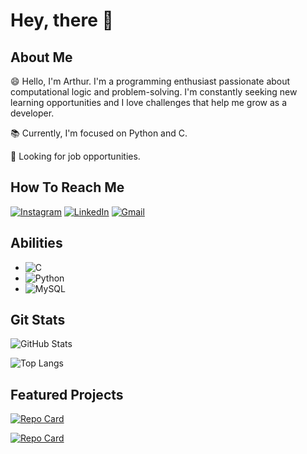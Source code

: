 # Hey, there 👋

## About Me
😄 Hello, I'm Arthur. I'm a programming enthusiast passionate about computational logic and problem-solving. I'm constantly seeking new learning opportunities and I love challenges that help me grow as a developer.

📚 Currently, I'm focused on Python and C.

💼 Looking for job opportunities.

## How To Reach Me
[![Instagram](https://img.shields.io/badge/-Instagram-%23E4405F?style=for-the-badge&logo=instagram&logoColor=white)](https://www.instagram.com/arthurdolival/)
[![LinkedIn](https://img.shields.io/badge/LinkedIn-0077B5?style=for-the-badge&logo=linkedin&logoColor=white)](https://www.linkedin.com/in/arthur-dolival/)
[![Gmail](https://img.shields.io/badge/Gmail-333333?style=for-the-badge&logo=gmail&logoColor=red)](mailto:arthurdolival@gmail.com)

## Abilities
* ![C](https://img.shields.io/badge/C-1D3557?style=for-the-badge&logo=c)
* ![Python](https://img.shields.io/badge/Python-1D3557?style=for-the-badge&logo=python)
* ![MySQL](https://img.shields.io/badge/MySQL-1D3557?style=for-the-badge&logo=mysql&logoColor=white)

## Git Stats

![GitHub Stats](https://github-readme-stats.vercel.app/api?username=Thurzinhu&theme=transparent&bg_color=1D3557&border_color=A8DADC&show_icons=true&icon_color=A8DADC&title_color=F1FAEE&text_color=F1FAEE)

![Top Langs](https://github-readme-stats-git-masterrstaa-rickstaa.vercel.app/api/top-langs/?username=Thurzinhu&layout=compact&theme=transparent&bg_color=1D3557&border_color=A8DADC&show_icons=true&icon_color=A8DADC&title_color=F1FAEE&text_color=F1FAEE)

## Featured Projects 

[![Repo Card](https://github-readme-stats.vercel.app/api/pin/?username=Thurzinhu&repo=Termo&theme=transparent&bg_color=1D3557&border_color=A8DADC&show_icons=true&icon_color=A8DADC&title_color=F1FAEE&text_color=F1FAEE)](https://github.com/Thurzinhu/Termo)

[![Repo Card](https://github-readme-stats.vercel.app/api/pin/?username=Thurzinhu&repo=Linear-System-Solver&theme=transparent&bg_color=1D3557&border_color=A8DADC&show_icons=true&icon_color=A8DADC&title_color=F1FAEE&text_color=F1FAEE)](https://github.com/Thurzinhu/Linear-System-Solver)
